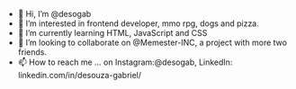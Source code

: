 - 👋 Hi, I’m @desogab
- 👀 I’m interested in frontend developer, mmo rpg, dogs and pizza.
- 🌱 I’m currently learning HTML, JavaScript and CSS
- 💞️ I’m looking to collaborate on @Memester-INC, a project with more two friends.
- 📫 How to reach me ... on Instagram:@desogab, LinkedIn: linkedin.com/in/desouza-gabriel/

<!---
desogab/desogab is a ✨ special ✨ repository because its `README.md` (this file) appears on your GitHub profile.
You can click the Preview link to take a look at your changes.
--->
